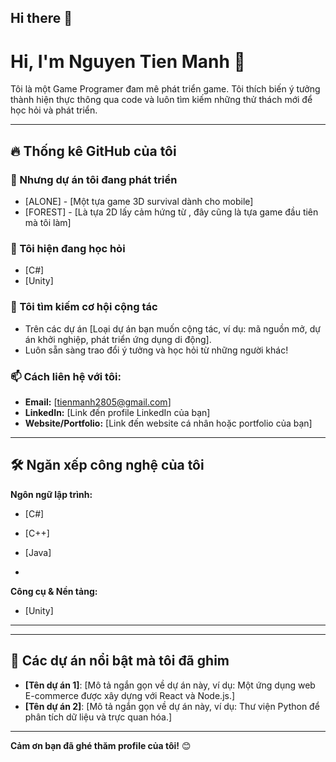## Hi there 👋

<!--
**nguyentienmanh28052005/nguyentienmanh28052005** is a ✨ _special_ ✨ repository because its `README.md` (this file) appears on your GitHub profile.

Here are some ideas to get you started:

- 🔭 I’m currently working on ...
- 🌱 I’m currently learning ...
- 👯 I’m looking to collaborate on ...
- 🤔 I’m looking for help with ...
- 💬 Ask me about ...
- 📫 How to reach me: ...
- 😄 Pronouns: ...
- ⚡ Fun fact: ...
-->
# Hi, I'm Nguyen Tien Manh 👋

<!-- Giới thiệu ngắn gọn về bản thân bạn -->
Tôi là một Game Programer đam mê phát triển game. Tôi thích biến ý tưởng thành hiện thực thông qua code và luôn tìm kiếm những thử thách mới để học hỏi và phát triển.

---

## 🔥 Thống kê GitHub của tôi

<!-- Bạn có thể thêm các widget thống kê GitHub để làm profile sinh động hơn. -->
<!-- Để lấy các thẻ này, bạn có thể sử dụng GitHub Readme Stats: https://github.com/anuraghazra/github-readme-stats -->
<!-- Ví dụ: -->


### 🔭 Nhưng dự án tôi đang phát triển
- [ALONE] - [Một tựa game 3D survival dành cho mobile]
- [FOREST] - [Là tựa 2D lấy cảm hứng từ , đây cũng là tựa game đầu tiên mà tôi làm]
<!-- Thêm nhiều dòng nếu cần -->

### 🌱 Tôi hiện đang học hỏi
- [C#]
- [Unity]
<!-- Thêm nhiều dòng nếu cần -->

### 👯 Tôi tìm kiếm cơ hội cộng tác
- Trên các dự án [Loại dự án bạn muốn cộng tác, ví dụ: mã nguồn mở, dự án khởi nghiệp, phát triển ứng dụng di động].
- Luôn sẵn sàng trao đổi ý tưởng và học hỏi từ những người khác!

### 📫 Cách liên hệ với tôi:
- **Email:** [tienmanh2805@gmail.com]
- **LinkedIn:** [Link đến profile LinkedIn của bạn]
- **Website/Portfolio:** [Link đến website cá nhân hoặc portfolio của bạn]
<!-- Thêm các liên kết khác nếu có, ví dụ: Twitter, Dev.to -->

---

## 🛠️ Ngăn xếp công nghệ của tôi

<!-- Bạn có thể sử dụng các huy hiệu (badges) để hiển thị công nghệ của mình. Truy cập shields.io để tìm kiếm các huy hiệu. -->
<!-- Ví dụ: -->
**Ngôn ngữ lập trình:**
- [C#]
- [C++]
- [Java]

- 
**Công cụ & Nền tảng:**
- [Unity]

---



---

## 🚀 Các dự án nổi bật mà tôi đã ghim

<!-- Đây là nơi bạn có thể mô tả chi tiết hơn về các dự án đã ghim của mình (nếu bạn muốn), hoặc đơn giản là để trống phần này vì GitHub đã hiển thị các dự án ghim ở dưới. -->
<!-- Ví dụ: -->
- **[Tên dự án 1]**: [Mô tả ngắn gọn về dự án này, ví dụ: Một ứng dụng web E-commerce được xây dựng với React và Node.js.]
- **[Tên dự án 2]**: [Mô tả ngắn gọn về dự án này, ví dụ: Thư viện Python để phân tích dữ liệu và trực quan hóa.]

---

**Cảm ơn bạn đã ghé thăm profile của tôi!** 😊
